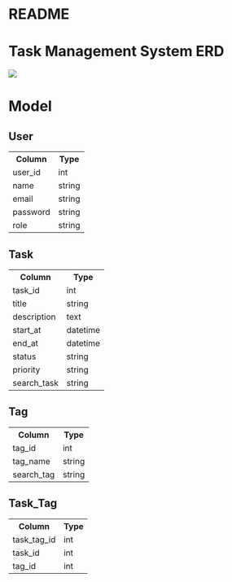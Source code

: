 # README

# Task Management System ERD
![](https://i.imgur.com/usXXoHU.png)

# Model 

## User
<table>
   <tr>
      <th>Column</th> 
      <th>Type</th> 
   </tr>
   <tr>
      <td>user_id</td> 
      <td>int</td> 
   </tr>
   <tr>
      <td>name</td> 
      <td>string</td> 
   </tr>
    <tr>
      <td>email</td> 
      <td>string</td> 
   </tr>
   <tr>
     <td>password</td> 
     <td>string</td> 
   </tr>
   <tr>
    <td>role</td> 
    <td>string</td> 
   </tr>
</table>

## Task
<table>
   <tr>
      <th>Column</th> 
      <th>Type</th> 
   </tr>
   <tr>
      <td>task_id</td> 
      <td>int</td> 
   </tr>
  <tr>
     <td>title</td> 
     <td>string</td> 
  </tr>
  <tr>
     <td>description</td>
     <td>text</td>
  </tr>
  <tr>
     <td>start_at</td> 
     <td>datetime</td>
  </tr>
  <tr>
     <td>end_at</td> 
     <td>datetime</td>
  </tr>
  <tr>
     <td>status</td>
     <td>string</td>
  </tr>
  <tr>
     <td>priority</td>
     <td>string</td>
  </tr>
  <tr>
    <td>search_task</td>
    <td>string</td>
  </tr>
</table>


## Tag
<table>
   <tr>
      <th>Column</th> 
      <th>Type</th> 
   </tr>
   <tr>
     <td>tag_id</td> 
     <td>int</td> 
   </tr>
   <tr>
     <td>tag_name</td> 
     <td>string</td> 
  </tr>
  <tr>
    <td>search_tag</td>
    <td>string</td>
  </tr>
</table>  

## Task_Tag
<table>
   <tr>
      <th>Column</th> 
      <th>Type</th> 
   </tr>
   <tr>
     <td>task_tag_id</td> 
     <td>int</td> 
   </tr>
   <tr>
     <td>task_id</td> 
     <td>int</td> 
  </tr>
   <tr>
     <td>tag_id</td> 
     <td>int</td> 
  </tr>
</table> 
